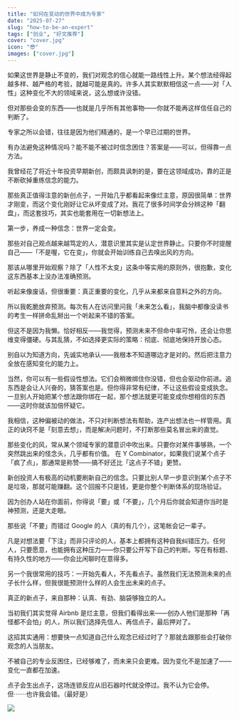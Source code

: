 ```yaml
---
title: "如何在变动的世界中成为专家"
date: "2025-07-27"
slug: "how-to-be-an-expert"
tags: ["创业", "好文推荐"]
cover: "cover.jpg"
icon: "😎"
images: ["cover.jpg"]
---
```

如果这世界是静止不变的，我们对观念的信心就能一路线性上升。某个想法经得起越多样、越严格的考验，就越可能是真的。许多人其实默默相信这一点——对「人性」这种变化不大的领域来说，这么想或许没错。



但对那些会变的东西——也就是几乎所有其他事物——你就不能再这样信任自己的判断了。



专家之所以会错，往往是因为他们精通的，是一个早已过期的世界。



有办法避免这种情况吗？能不能不被过时信念困住？答案是——可以，但得靠一点方法。



我曾经花了将近十年投资早期新创，而颇具讽刺的是，要在这领域成功，靠的正是不断砍掉重练信念的能力。



那些真正值得注意的新创点子，一开始几乎都看起来像烂主意，原因很简单：世界才刚变，而这个变化刚好让它从坏变成了对。我花了很多时间学会分辨这种「翻盘」，而这套技巧，其实也能套用在一切新想法上。



第一步，养成一种信念：世界一定会变。



那些对自己观点越来越笃定的人，潜意识里其实是认定世界静止。只要你不时提醒自己——「不是喔，它在变」，你就会开始训练自己去嗅出风的方向。



那该从哪里开始观察？除了「人性不太变」这条中等实用的原则外，很抱歉，变化这东西基本上没办法准确预测。



听起来像废话，但很重要：真正重要的变化，几乎从来都来自意料之外的方向。



所以我乾脆放弃预测。每次有人在访问里问我「未来怎么看」，我脑中都像没读书的考生一样拼命乱掰出一个听起来不错的答案。



但这不是因为我懒。恰好相反——我觉得，预测未来不但命中率可怜，还会让你思维变得僵硬。与其乱猜，不如选择更实际的策略：彻底、彻底地保持开放心态。



别自以为知道方向，先诚实地承认——我根本不知道哪边才是对的。然后把注意力全放在感知变化的能力上。



当然，你可以有一些假设性想法。它们会稍微绑住你没错，但也会驱动你前进。追东西是会让人兴奋的，猜答案也是。但你得非常有纪律，不让这些假设变成执念。
一旦别人开始把某个想法跟你绑在一起，那个想法就更可能变成你想相信的东西——这时你就该加倍怀疑它。



我相信，这种偏被动的做法，不只对判断想法有帮助，连产出想法也一样管用。真正的诀窍不是「刻意去想」，而是解决问题时，不打断那些莫名冒出来的直觉。



那些变化的风，常从某个领域专家的潜意识中吹出来。只要你对某件事够熟，一个突然跳出来的怪念头，几乎都有价值。
在 Y Combinator，如果我们说某个点子「疯了点」，那通常是称赞——搞不好还比「这点子不错」更赞。



新创投资人有极高的动机要刷新自己的信念。只要比别人早一步意识到某个点子不是垃圾，那就可能赚翻。这个回报不只是钱，更是你整个判断体系的现场验证。



因为创办人站在你面前，你得说「要」或「不要」，几个月后你就会知道你当时是神预测，还是大走眼。



那些说「不要」而错过 Google 的人（真的有几个），这笔帐会记一辈子。



凡是对想法要「下注」而非只评论的人，基本上都拥有这种自我纠错压力。任何人，只要愿意，也能拥有这种压力——你只要公开写下自己的判断。写在有标题、有持久性的地方——你会比闲聊时在意得多。



另一个我很常用的技巧：一开始先看人，不先看点子。虽然我们无法预测未来的点子长什么样，但我很能预测什么样的人会生出未来的点子。



真正的新点子，来自那种：认真、有劲、脑袋够独立的人。



当初我们其实觉得 Airbnb 是烂主意，但我们看得出来——创办人他们是那种「再怪都不会怕」的人，所以我们选择先信人、再信点子，最后押对了。



这招其实通用：想要快一点知道自己什么观念已经过时了？那就去跟那些会打破你观念的人当朋友。



不被自己的专业反困住，已经够难了，而未来只会更难。因为变化不是加速了——变化一直都在加速。



点子会生出点子，这场连锁反应从旧石器时代就没停过。我不认为它会停。
但⋯⋯也许我会错。（最好是）




![](https://prod-files-secure.s3.us-west-2.amazonaws.com/112d0858-5090-4d34-a606-b75eb8d65fd2/46476355-9cf3-4e99-9b7a-3531bc426380/1000202064.png?X-Amz-Algorithm=AWS4-HMAC-SHA256&X-Amz-Content-Sha256=UNSIGNED-PAYLOAD&X-Amz-Credential=ASIAZI2LB466TDIDEKIJ%2F20251031%2Fus-west-2%2Fs3%2Faws4_request&X-Amz-Date=20251031T062106Z&X-Amz-Expires=3600&X-Amz-Security-Token=IQoJb3JpZ2luX2VjEEUaCXVzLXdlc3QtMiJHMEUCIQCckm%2BKpwfi9%2FZRDVFRI2Y9pM3hsy%2BfpJaWu%2FDPU7wJvwIgBIW3TXARJkkYg5evpSaXY%2BnvBktOnymjgKftkJ9cszsqiAQI%2Fv%2F%2F%2F%2F%2F%2F%2F%2F%2F%2FARAAGgw2Mzc0MjMxODM4MDUiDNjq1H29xSTMnQyW6SrcA9WsErBiIGTTGGg3zOIoAEtD9Z76DHV5Fn%2Bo9jCDqFNMkHlVQFh%2BCJvPPlZSHG%2FERe55hf4DFzLqOpEQ3RwvtOEVat%2B7Lw9JNes2x812FzmPMrpHfT1ybnDHkHMcda6soDRzOxdQxGpkMtE0m%2FLpVuFXoH28FNHNrV9lmfTRd06PPpqB0fDPOU%2B04sNt4vO7eAlAE58YYkeZGiMSLbajXqrXgqPR2Kwa2HUSG13QIKDdjfMw2vLvQ%2B9j9QHJFH1LKU4IXYe2tFbEjnJ2wHcf4A%2FnKqwdRXyOW24rlN8ZPayBrntX8Xe9QmQlvtvzYHVD6B3UBt91weU%2FVllqxzRF6h7nBkVGk1xBkO0Gx8HabgHfsBy1BNiBCBNOg0fFfRH%2FIvByOL343UYMWu6ttoBMjjUxUDY3u4snRvHk%2By3VM1uyGAMXBmbQfPIZaqocxzIjtBTEH3HVlY%2BpTYoe9drFdNnlLYtZ1fXcUqyZXkfDn9P37CnlCTnj3HZb9NvYMzfBcBzehpyi9C1hwKjNomWVOOVhqDjfj7SGNUStIDu27ULWU1bL3LYds714knSVrK3tP41raRJ%2Bfpqj7wsKZbSHohepzs7l2LS2CvkZfcNqAJcwmkcxXcZL27xwxt2AMN2LkcgGOqUBhZE5dzR1kEjcOAeAomSj9rNxnEqyqyaSYlsGWYSbU75de1QmVw6xyrCS6l0J6tu626GeR3Ek7rZyorXaxx1tRv26bjr12698H3XGABTqvonmtTpHKx2Hujbjf%2BHZQPqW0cRJhh5DY4hJr2Jm329qCojmGPDdi0Y1YRGAofwf5ZPIXq%2BGI5%2BaQSVffwRXaHdFWedNLaGaqIde2cTCCde6fkMGRZuG&X-Amz-Signature=235e7dd7e7bcbd454e1fb6386503b2ea7fee1a0914ddbd347493f8b19e0f5995&X-Amz-SignedHeaders=host&x-amz-checksum-mode=ENABLED&x-id=GetObject)

